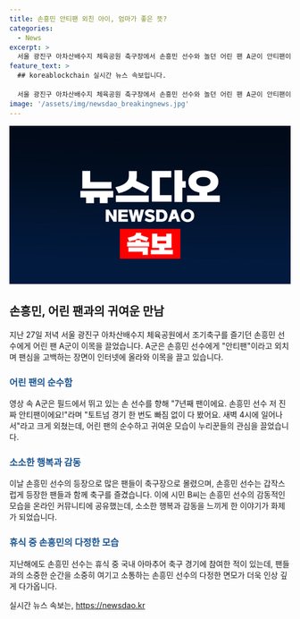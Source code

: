 ```yaml
---
title: 손흥민 안티팬 외친 아이, 엄마가 좋은 뜻?
categories:
  - News
excerpt: >
  서울 광진구 아차산배수지 체육공원 축구장에서 손흥민 선수와 놀던 어린 팬 A군이 안티팬이라고 외치는 영상이 누리꾼들 사이에서 화제다. A군은 손 선수에게 안티팬이라고 외치고, 안티팬의 뜻을 몰랐던 A군은 사과했다. 이에 누리꾼들은 A군의 순수함에 반응하며 관심을 모았으며, 현장에 있던 시민 B씨는 손 선수와 함께 축구를 즐긴 경험을 공유하며 화제를 모았다. 손흥민 선수는 다가오는 토트넘의 프리시즌 일정에 다시 합류할 예정이다.
feature_text: >
  ## koreablockchain 실시간 뉴스 속보입니다.

  서울 광진구 아차산배수지 체육공원 축구장에서 손흥민 선수와 놀던 어린 팬 A군이 안티팬이라고 외치는 영상이 누리꾼들 사이에서 화제다. A군은 손 선수에게 안티팬이라고 외치고, 안티팬의 뜻을 몰랐던 A군은 사과했다. 이에 누리꾼들은 A군의 순수함에 반응하며 관심을 모았으며, 현장에 있던 시민 B씨는 손 선수와 함께 축구를 즐긴 경험을 공유하며 화제를 모았다. 손흥민 선수는 다가오는 토트넘의 프리시즌 일정에 다시 합류할 예정이다.
image: '/assets/img/newsdao_breakingnews.jpg'
---
```


<p><img src="/assets/img/newsdao_breakingnews.jpg" alt="koreablockchain 속보" /></p>

<h2 data-ke-size="size26">손흥민, 어린 팬과의 귀여운 만남</h2>

<p data-ke-size="size16">지난 27일 저녁 서울 광진구 아차산배수지 체육공원에서 조기축구를 즐기던 손흥민 선수에게 어린 팬 A군이 이목을 끌었습니다. A군은 손흥민 선수에게 "안티팬"이라고 외치며 팬심을 고백하는 장면이 인터넷에 올라와 이목을 끌고 있습니다.</p>

<h3><b><span style="color: #1a5490;">어린 팬의 순수함</span></b></h3>

<p data-ke-size="size16">영상 속 A군은 필드에서 뛰고 있는 손 선수를 향해 "7년째 팬이에요. 손흥민 선수 저 진짜 안티팬이에요!"라며 "토트넘 경기 한 번도 빠짐 없이 다 봤어요. 새벽 4시에 일어나서"라고 크게 외쳤는데, 어린 팬의 순수하고 귀여운 모습이 누리꾼들의 관심을 끌었습니다.</p>

<h3><b><span style="color: #1a5490;">소소한 행복과 감동</span></b></h3>

<p data-ke-size="size16">이날 손흥민 선수의 등장으로 많은 팬들이 축구장으로 몰렸으며, 손흥민 선수는 갑작스럽게 등장한 팬들과 함께 축구를 즐겼습니다. 이에 시민 B씨는 손흥민 선수의 감동적인 모습을 온라인 커뮤니티에 공유했는데, 소소한 행복과 감동을 느끼게 한 이야기가 화제가 되었습니다.</p>

<h3><b><span style="color: #1a5490;">휴식 중 손흥민의 다정한 모습</span></b></h3>

<p data-ke-size="size16">지난해에도 손흥민 선수는 휴식 중 국내 아마추어 축구 경기에 참여한 적이 있는데, 팬들과의 소중한 순간을 소중히 여기고 소통하는 손흥민 선수의 다정한 면모가 더욱 인상 깊게 다가옵니다.</p>
실시간 뉴스 속보는, <a href="https://newsdao.kr" rel="dofollow">https://newsdao.kr</a>


